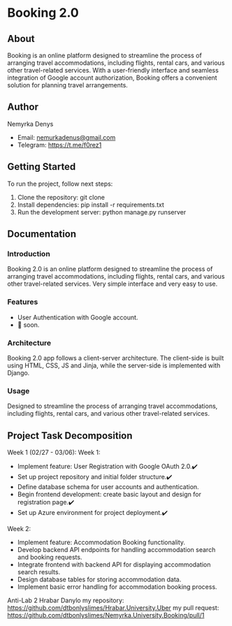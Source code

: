 # Booking 2.0

## About
Booking is an online platform designed to streamline the process of arranging travel accommodations, including flights, rental cars, and various other travel-related services. With a user-friendly interface and seamless integration of Google account authorization, Booking offers a convenient solution for planning travel arrangements.

## Author
Nemyrka Denys

- Email: nemurkadenus@gmail.com
- Telegram: https://t.me/f0rez1

## Getting Started

To run the project, follow next steps:

1. Clone the repository: git clone 
2. Install dependencies: pip install -r requirements.txt
3. Run the development server: python manage.py runserver

## Documentation
### Introduction
Booking 2.0 is an online platform designed to streamline the process of arranging travel accommodations, including flights, rental cars, and various other travel-related services. Very simple interface and very easy to use.

### Features
- User Authentication with Google account.
- 👀 soon.

### Architecture
Booking 2.0 app follows a client-server architecture. The client-side is built using HTML, CSS, JS and Jinja, while the server-side is implemented with Django.

### Usage
Designed to streamline the process of arranging travel accommodations, including flights, rental cars, and various other travel-related services. 

## Project Task Decomposition
Week 1 (02/27 - 03/06):️
Week 1:
- Implement feature: User Registration with Google OAuth 2.0.✔️
- Set up project repository and initial folder structure.✔️
- Define database schema for user accounts and authentication.
- Begin frontend development: create basic layout and design for registration page.✔️
- Set up Azure environment for project deployment.✔️

Week 2:
- Implement feature: Accommodation Booking functionality.
- Develop backend API endpoints for handling accommodation search and booking requests.
- Integrate frontend with backend API for displaying accommodation search results.
- Design database tables for storing accommodation data.
- Implement basic error handling for accommodation booking process.

Anti-Lab 2
Hrabar Danylo
my repository: https://github.com/dtbonlyslimes/Hrabar.University.Uber
my pull request: https://github.com/dtbonlyslimes/Nemyrka.University.Booking/pull/1
